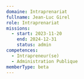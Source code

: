 ```yaml
---
domaine: Intraprenariat
fullname: Jean-Luc Girel
role: Intraprenariat
missions:
  - start: 2023-11-20
    end: 2024-12-31
    status: admin
competences:
  - Intrapreneur(se)
  - Administration Publique
memberType: beta
---
```

